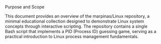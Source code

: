 Purpose and Scope

This document provides an overview of the marpinas/Linux repository, a minimal educational collection designed to demonstrate Linux system concepts through interactive scripting. The repository contains a single Bash script that implements a PID (Process ID) guessing game, serving as a practical introduction to Linux process management fundamentals.

